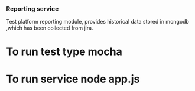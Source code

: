 ### Reporting service
Test platform reporting module, provides historical data stored in mongodb ,which
has been collected from jira.
# To run test type mocha

# To run service node app.js

